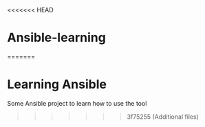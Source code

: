 <<<<<<< HEAD
# Ansible-learning
=======
# Learning Ansible

Some Ansible project to learn how to use the tool
>>>>>>> 3f75255 (Additional files)
